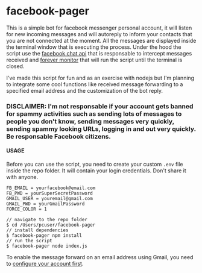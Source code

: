 # facebook-pager
This is a simple bot for facebook messenger personal account, it will listen for new incoming messages and will autoreply to inform your contacts that you are not connected at the moment. All the messages are displayed inside the terminal window that is executing the process. 
Under the hood the script use the [facebook chat api](https://github.com/Schmavery/facebook-chat-api) that is responsable to intercept messages received and [forever monitor](https://github.com/foreversd/forever-monitor) that will run the script until the terminal is closed. 

I've made this script for fun and as an exercise with nodejs but I'm planning to integrate some cool functions like received message forwarding to a specified email address and the customization of the bot reply. 

### DISCLAIMER: I'm not responsable if your account gets banned for spammy activities such as sending lots of messages to people you don't know, sending messages very quickly, sending spammy looking URLs, logging in and out very quickly. Be responsable Facebook citizens.  

#### USAGE

Before you can use the script, you need to create your custom `.env` file inside the repo folder. It will contain your login credentials. Don't share it with anyone.  
```
FB_EMAIL = yourfacebook@email.com
FB_PWD = yourSuperSecretPassword 
GMAIL_USER = youremail@gmail.com
GMAIL_PWD = yourGmailPassword
FORCE_COLOR = 1
```

```
// navigate to the repo folder
$ cd /Users/pcuser/facebook-pager
// install dependencies
$ facebook-pager npm install
// run the script
$ facebook-pager node index.js
```

To enable the message forward on an email address using Gmail, you need to [configure your account first](https://blog.mailtrap.io/nodemailer-gmail/). 




